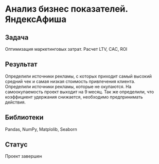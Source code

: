 # Анализ бизнес показателей. ЯндексАфиша


## Задача

Оптимизация маркетинговых затрат. Расчет LTV, CAC, ROI

## Результат

Определили источники рекламы, с которых приходит самый высокий средний чек и самая низкая стоимость привлечения клиента. Определили источники рекламы, которые не окупаются. На самоокупаемость проект выходит на 9 месяц. Так же определили, что коэффициент удержания снижается, необходимо предпринимать действия.
## Библиотеки

Pandas, NumPy, Matplolib, Seaborn

## Статус

Проект завершен
